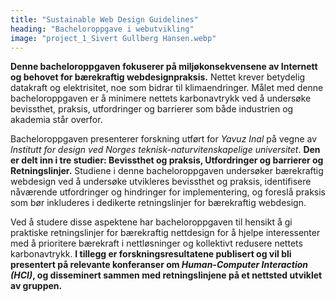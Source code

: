 ```yaml
---
title: "Sustainable Web Design Guidelines"
heading: "Bacheloroppgave i webutvikling"
image: "project_1_Sivert Gullberg Hansen.webp"
---
```


**Denne bacheloroppgaven fokuserer på miljøkonsekvensene av Internett og behovet for bærekraftig webdesignpraksis.** Nettet krever betydelig datakraft og elektrisitet, noe som bidrar til klimaendringer. Målet med denne bacheloroppgaven er å minimere nettets karbonavtrykk ved å undersøke bevissthet, praksis, utfordringer og barrierer som både industrien og akademia står overfor.

Bacheloroppgaven presenterer forskning utført for *Yavuz Inal* på vegne av *Institutt for design ved Norges teknisk-naturvitenskapelige universitet*. **Den er delt inn i tre studier: Bevissthet og praksis, Utfordringer og barrierer og Retningslinjer.** Studiene i denne bacheloroppgaven undersøker bærekraftig webdesign ved å undersøke utvikleres bevissthet og praksis, identifisere nåværende utfordringer og hindringer for implementering, og foreslå praksis som bør inkluderes i dedikerte retningslinjer for bærekraftig webdesign.

Ved å studere disse aspektene har bacheloroppgaven til hensikt å gi praktiske retningslinjer for bærekraftig nettdesign for å hjelpe interessenter med å prioritere bærekraft i nettløsninger og kollektivt redusere nettets karbonavtrykk. **I tillegg er forskningsresultatene publisert og vil bli presentert på relevante konferanser om *Human-Computer Interaction (HCI)*, og disseminert sammen med retningslinjene på et nettsted utviklet av gruppen.**
